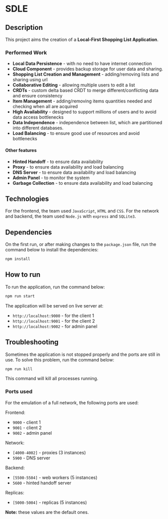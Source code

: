 # SDLE

## Description

This project aims the creation of a **Local-First Shopping List Application**.

### Performed Work

- **Local Data Persistence** - with no need to have internet connection
- **Cloud Component** - provides backup storage for user data and sharing.
- **Shopping List Creation and Management** - adding/removing lists and sharing using url
- **Collaborative Editing** - allowing multiple users to edit a list
- **CRDTs** - custom delta based CRDT to merge different/conflicting data and ensure consistency
- **Item Management** - adding/removing items quantities needed and checking when all are acquired
- **High Availability** - designed to support millions of users and to avoid data access bottlenecks
- **Data Independence** - independence between list, which are partitioned into different databases.
- **Load Balancing** - to ensure good use of resources and avoid bottlenecks

#### Other features

- **Hinted Handoff** - to ensure data availability
- **Proxy** - to ensure data availability and load balancing
- **DNS Server** - to ensure data availability and load balancing
- **Admin Panel** - to monitor the system
- **Garbage Collection** - to ensure data availability and load balancing

## Technologies

For the frontend, the team used `JavaScript`, `HTML` and `CSS`.
For the network and backend, the team used `Node.js` with `express` and `SQLite3`.

## Dependencies

On the first run, or after making changes to the `package.json` file, run the command below to install the dependencies:

```bash
npm install
```

## How to run

To run the application, run the command below:

```bash
npm run start
```

The application will be served on live server at:

- `http://localhost:9000` - for the client 1
- `http://localhost:9001` - for the client 2
- `http://localhost:9002` - for admin panel

## Troubleshooting

Sometimes the application is not stopped properly and the ports are still in use. To solve this problem, run the command below:

```bash
npm run kill
```

This command will kill all processes running.

### Ports used

For the emulation of a full network, the following ports are used:

Frontend:

- `9000` - client 1
- `9001` - client 2
- `9002` - admin panel

Network:

- `[4000-4002]` - proxies (3 instances)
- `5900` - DNS server

Backend:

- `[5500-5504]` - web workers (5 instances)
- `5600` - hinted handoff server

Replicas:

- `[5000-5004]` - replicas (5 instances)

**Note:** these values are the default ones.

